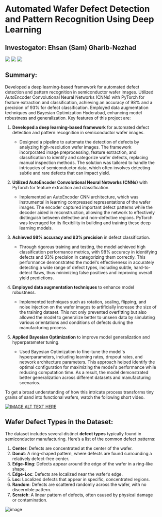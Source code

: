 # Automated Wafer Defect Detection and Pattern Recognition Using Deep Learning

## Investogator: Ehsan (Sam) Gharib-Nezhad

[![](https://img.shields.io/badge/LinkedIn-0077B5?style=for-the-badge&logo=linkedin&logoColor=white)](https://www.linkedin.com/in/ehsan-gharib-nezhad/) 
[![](https://img.shields.io/badge/Twitter-1DA1F2?style=for-the-badge&logo=twitter&logoColor=white)](https://twitter.com/exoEhsan) 
[![](https://img.shields.io/badge/GitHub-100000?style=for-the-badge&logo=github&logoColor=white)](https://github.com/EhsanGharibNezhad?tab=repositories) 


## Summary: 
Developed a deep learning-based framework for automated defect detection and pattern recognition in semiconductor wafer images. Utilized AutoEncoder Convolutional Neural Networks (CNNs) with PyTorch for feature extraction and classification, achieving an accuracy of 98% and a precision of 93% for defect classification. Employed data augmentation techniques and Bayesian Optimization Hyderabad, enhancing model robustness and generalization. Key features of this project are:

  1. **Developed a deep learning-based framework** for automated defect detection and pattern recognition in semiconductor wafer images.
     - Designed a pipeline to automate the detection of defects by analyzing high-resolution wafer images. The framework incorporated image preprocessing, feature extraction, and classification to identify and categorize wafer defects, replacing manual inspection methods. The solution was tailored to handle the intricacies of semiconductor data, which often involves detecting subtle and rare defects that can impact yield.
  
  2. **Utilized AutoEncoder Convolutional Neural Networks (CNNs)** with PyTorch for feature extraction and classification.
     - Implemented an AutoEncoder CNN architecture, which was instrumental in learning compressed representations of the wafer images. The encoder captured important defect patterns while the decoder aided in reconstruction, allowing the network to effectively distinguish between defective and non-defective regions. PyTorch was leveraged for its flexibility in building and training these deep learning models.
  
  3. **Achieved 98% accuracy and 93% precision** in defect classification.
     - Through rigorous training and testing, the model achieved high classification performance metrics, with 98% accuracy in identifying defects and 93% precision in categorizing them correctly. This performance demonstrated the model's effectiveness in accurately detecting a wide range of defect types, including subtle, hard-to-detect flaws, thus minimizing false positives and improving overall yield predictions.
  
  4. **Employed data augmentation techniques** to enhance model robustness.
     - Implemented techniques such as rotation, scaling, flipping, and noise injection on the wafer images to artificially increase the size of the training dataset. This not only prevented overfitting but also allowed the model to generalize better to unseen data by simulating various orientations and conditions of defects during the manufacturing process.
  
  5. **Applied Bayesian Optimization** to improve model generalization and hyperparameter tuning.
     - Used Bayesian Optimization to fine-tune the model's hyperparameters, including learning rates, dropout rates, and network architecture parameters. This approach helped identify the optimal configuration for maximizing the model's performance while reducing computation time. As a result, the model demonstrated better generalization across different datasets and manufacturing scenarios.

To get a broad understanding of how this intricate process transforms tiny grains of sand into functional wafers, watch the following short video.

[![IMAGE ALT TEXT HERE](https://img.youtube.com/vi/C9MtcvD7Gk8/0.jpg)](https://www.youtube.com/watch?v=C9MtcvD7Gk8&t=961s)

## Wafer Defect Types in the Dataset:
The dataset includes several distinct **defect types** typically found in semiconductor manufacturing. Here’s a list of the common defect patterns:

1. **Center**: Defects are concentrated at the center of the wafer.
2. **Donut**: A ring-shaped pattern, where defects are found surrounding a relatively defect-free center.
3. **Edge-Ring**: Defects appear around the edge of the wafer in a ring-like shape.
4. **Edge-Loc**: Defects are localized near the wafer’s edge.
5. **Loc**: Localized defects that appear in specific, concentrated regions.
6. **Random**: Defects are scattered randomly across the wafer, with no discernible pattern.
7. **Scratch**: A linear pattern of defects, often caused by physical damage or contamination.

![image](https://github.com/user-attachments/assets/4dd18878-4153-4c45-94c0-51ae72d21d05)

